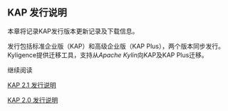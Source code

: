 ## KAP 发行说明

本章将记录KAP发行版本更新记录及下载信息。

发行包括标准企业版（KAP）和高级企业版（KAP Plus），两个版本同步发行。Kyligence提供迁移工具，支持从*Apache Kylin*向KAP及KAP Plus迁移。

继续阅读

[KAP 2.1 发行说明](KAP_2_1_notes.cn.html)

[KAP 2.0 发行说明](KAP_2_0_notes.cn.html)


